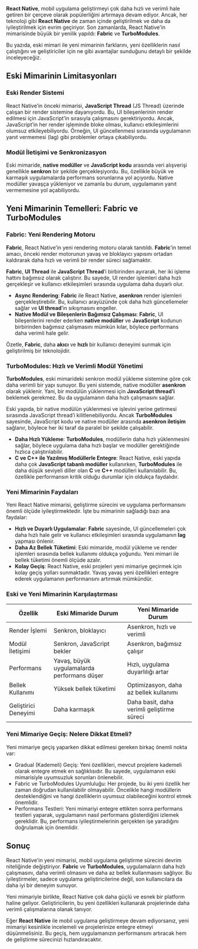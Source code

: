 <strong>React Native</strong>, mobil uygulama geliştirmeyi çok daha hızlı ve verimli hale getiren bir çerçeve olarak popülerliğini artırmaya devam ediyor. Ancak, her teknoloji gibi <strong>React Native</strong> de zaman içinde geliştirilmek ve daha da iyileştirilmek için evrim geçiriyor. Son zamanlarda, React Native'in mimarisinde büyük bir yenilik yapıldı: <strong>Fabric</strong> ve <strong>TurboModules</strong>.

Bu yazıda, eski mimari ile yeni mimarinin farklarını, yeni özelliklerin nasıl çalıştığını ve geliştiriciler için ne gibi avantajlar sunduğunu detaylı bir şekilde inceleyeceğiz.

## Eski Mimarinin Limitasyonları

### Eski Render Sistemi
React Native’in önceki mimarisi, <strong>JavaScript Thread</strong> (JS Thread) üzerinde çalışan bir render sistemine dayanıyordu. Bu, UI bileşenlerinin render edilmesi için JavaScript’in sırasıyla çalışmasını gerektiriyordu. Ancak, JavaScript’in her render işleminde bloke olması, kullanıcı etkileşimlerini olumsuz etkileyebiliyordu. Örneğin, UI güncellenmesi sırasında uygulamanın yanıt vermemesi (lag) gibi problemler ortaya çıkabiliyordu.

### Modül İletişimi ve Senkronizasyon
Eski mimaride, <strong>native modüller</strong> ve <strong>JavaScript kodu</strong> arasında veri alışverişi genellikle <strong>senkron</strong> bir şekilde gerçekleşiyordu. Bu, özellikle büyük ve karmaşık uygulamalarda performans sorunlarına yol açıyordu. Native modüller yavaşça yükleniyor ve zamanla bu durum, uygulamanın yanıt vermemesine yol açabiliyordu.

## Yeni Mimarinin Temelleri: Fabric ve TurboModules

### Fabric: Yeni Rendering Motoru
<strong>Fabric</strong>, React Native’in yeni rendering motoru olarak tanıtıldı. <strong>Fabric</strong>’in temel amacı, önceki render motorunun yavaş ve bloklayıcı yapısını ortadan kaldırarak daha hızlı ve verimli bir render süreci sağlamaktır.

<strong>Fabric</strong>, <strong>UI Thread</strong> ile <strong>JavaScript Thread</strong>’i birbirinden ayırarak, her iki işleme hattını bağımsız olarak çalıştırır. Bu sayede, UI render işlemleri daha hızlı gerçekleşir ve kullanıcı etkileşimleri sırasında uygulama daha duyarlı olur.

- <strong>Async Rendering</strong>: <strong>Fabric</strong> ile React Native, <strong>asenkron</strong> render işlemleri gerçekleştirebilir. Bu, kullanıcı arayüzünde çok daha hızlı güncellemeler sağlar ve <strong>UI thread</strong>’in sıkışmasını engeller.
- <strong>Native Modül ve Bileşenlerin Bağımsız Çalışması</strong>: <strong>Fabric</strong>, UI bileşenlerini render ederken <strong>native modüller</strong> ve <strong>JavaScript</strong> kodunun birbirinden bağımsız çalışmasını mümkün kılar, böylece performans daha verimli hale gelir.

Özetle, <strong>Fabric</strong>, daha <strong>akıcı</strong> ve <strong>hızlı</strong> bir kullanıcı deneyimi sunmak için geliştirilmiş bir teknolojidir.

### TurboModules: Hızlı ve Verimli Modül Yönetimi
<strong>TurboModules</strong>, eski mimarideki senkron modül yükleme sistemine göre çok daha verimli bir yapı sunuyor. Bu yeni sistemde, native modüller <strong>asenkron</strong> olarak yüklenir. Yani, bir modülün yüklenmesi için <strong>JavaScript thread’i</strong> beklemek gerekmez. Bu da uygulamanın daha hızlı çalışmasını sağlar.

Eski yapıda, bir native modülün yüklenmesi ve işlevini yerine getirmesi sırasında JavaScript thread’i kilitlenebiliyordu. Ancak <strong>TurboModules</strong> sayesinde, JavaScript kodu ve native modüller arasında <strong>asenkron iletişim</strong> sağlanır, böylece her iki taraf da paralel bir şekilde çalışabilir.

- <strong>Daha Hızlı Yükleme</strong>: <strong>TurboModules</strong>, modüllerin daha hızlı yüklenmesini sağlar, böylece uygulama daha hızlı başlar ve modüller gerektiğinde hızlıca çalıştırılabilir.
- <strong>C ve C++ ile Yazılmış Modüllerle Entegre</strong>: React Native, eski yapıda daha çok <strong>JavaScript tabanlı modüller</strong> kullanırken, <strong>TurboModules</strong> ile daha düşük seviyeli diller olan <strong>C</strong> ve <strong>C++</strong> modülleri kullanılabilir. Bu, özellikle performansın kritik olduğu durumlar için oldukça faydalıdır.

### Yeni Mimarinin Faydaları
Yeni React Native mimarisi, geliştirme sürecini ve uygulama performansını önemli ölçüde iyileştirmektedir. İşte bu mimarinin sağladığı bazı ana faydalar:

- <strong>Hızlı ve Duyarlı Uygulamalar</strong>: <strong>Fabric</strong> sayesinde, UI güncellemeleri çok daha hızlı hale gelir ve kullanıcı etkileşimleri sırasında uygulamanın <strong>lag</strong> yapması önlenir.
- <strong>Daha Az Bellek Tüketimi</strong>: Eski mimaride, modül yükleme ve render işlemleri sırasında bellek kullanımı oldukça yoğundu. Yeni mimari ile bellek tüketimi önemli ölçüde azalır.
- <strong>Kolay Geçiş</strong>: React Native, eski projeleri yeni mimariye geçirmek için kolay geçiş yolları sunmaktadır. Yavaş yavaş yeni özellikleri entegre ederek uygulamanın performansını artırmak mümkündür.

### Eski ve Yeni Mimarinin Karşılaştırması

| Özellik                          | Eski Mimaride Durum                    | Yeni Mimaride Durum                        |
|-----------------------------------|----------------------------------------|--------------------------------------------|
| Render İşlemi                 | Senkron, bloklayıcı                    | Asenkron, hızlı ve verimli                 |
| Modül İletişimi               | Senkron, JavaScript bekler             | Asenkron, bağımsız çalışır                 |
| Performans                    | Yavaş, büyük uygulamalarda performans düşer | Hızlı, uygulama duyarlılığı artar         |
| Bellek Kullanımı              | Yüksek bellek tüketimi                 | Optimizasyon, daha az bellek kullanımı    |
| Geliştirici Deneyimi          | Daha karmaşık                          | Daha basit, daha verimli geliştirme süreci |

### Yeni Mimariye Geçiş: Nelere Dikkat Etmeli?
Yeni mimariye geçiş yaparken dikkat edilmesi gereken birkaç önemli nokta var:

- Gradual (Kademeli) Geçiş: Yeni özellikleri, mevcut projelere kademeli olarak entegre etmek en sağlıklısıdır. Bu sayede, uygulamanın eski mimarisiyle uyumsuzluk sorunları önlenebilir.
- Fabric ve TurboModules Uyumluluğu: Her projede, bu iki yeni özellik her zaman doğrudan kullanılabilir olmayabilir. Öncelikle hangi modüllerin desteklendiğini ve hangi özelliklerin uyumsuz olabileceğini kontrol etmek önemlidir.
- Performans Testleri: Yeni mimariyi entegre ettikten sonra performans testleri yaparak, uygulamanın nasıl performans gösterdiğini izlemek gereklidir. Bu, performans iyileştirmelerinin gerçekten işe yaradığını doğrulamak için önemlidir.

## Sonuç

React Native'in yeni mimarisi, mobil uygulama geliştirme sürecini devrim niteliğinde değiştiriyor. <strong>Fabric</strong> ve <strong>TurboModules</strong>, uygulamaların daha hızlı çalışmasını, daha verimli olmasını ve daha az bellek kullanmasını sağlıyor. Bu iyileştirmeler, sadece uygulama geliştiricilerine değil, son kullanıcılara da daha iyi bir deneyim sunuyor.

Yeni mimariyle birlikte, React Native çok daha güçlü ve esnek bir platform haline geliyor. Geliştiricilerin, bu yeni özellikleri kullanarak projelerinde daha verimli çalışmalarına olanak tanıyor.

Eğer <strong>React Native</strong> ile mobil uygulama geliştirmeye devam ediyorsanız, yeni mimariyi kesinlikle incelemeli ve projelerinize entegre etmeyi düşünmelisiniz. Bu geçiş, hem uygulamanızın performansını artıracak hem de geliştirme sürecinizi hızlandıracaktır.
